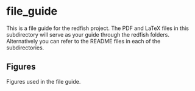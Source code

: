 # file_guide

This is a file guide for the redfish project. The PDF and LaTeX files in this subdirectory will serve as your guide through the redfish folders. Alternatively you can refer to the README files in each of the subdirectories. 

## Figures

Figures used in the file guide.